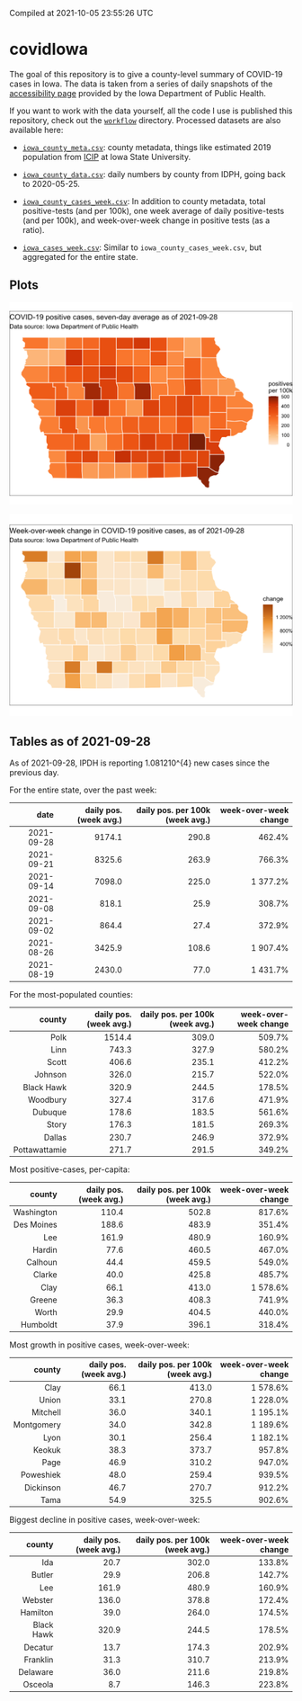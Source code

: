 Compiled at 2021-10-05 23:55:26 UTC

<!-- README.md is generated from README.Rmd. Please edit that file -->

# covidIowa

<!-- badges: start -->

<!-- badges: end -->

The goal of this repository is to give a county-level summary of
COVID-19 cases in Iowa. The data is taken from a series of daily
snapshots of the [accessibility
page](https://coronavirus.iowa.gov/pages/access) provided by the Iowa
Department of Public Health.

If you want to work with the data yourself, all the code I use is
published this repository, check out the [`workflow`](workflow)
directory. Processed datasets are also available here:

  - [`iowa_county_meta.csv`](https://raw.githubusercontent.com/ijlyttle/covidIowa/master/workflow/data/99-publish/iowa_county_meta.csv):
    county metadata, things like estimated 2019 population from
    [ICIP](https://www.icip.iastate.edu/tables/population/counties-estimates)
    at Iowa State University.

  - [`iowa_county_data.csv`](https://raw.githubusercontent.com/ijlyttle/covidIowa/master/workflow/data/99-publish/iowa_county_data.csv):
    daily numbers by county from IDPH, going back to 2020-05-25.

  - [`iowa_county_cases_week.csv`](https://raw.githubusercontent.com/ijlyttle/covidIowa/master/workflow/data/99-publish/iowa_county_data.csv):
    In addition to county metadata, total positive-tests (and per 100k),
    one week average of daily positive-tests (and per 100k), and
    week-over-week change in positive tests (as a ratio).

  - [`iowa_cases_week.csv`](https://raw.githubusercontent.com/ijlyttle/covidIowa/master/workflow/data/99-publish/iowa_cases_week.csv):
    Similar to `iowa_county_cases_week.csv`, but aggregated for the
    entire state.

## Plots

![](workflow/data/99-publish/iowa_cases.png)

![](workflow/data/99-publish/iowa_change.png)

## Tables as of 2021-09-28

As of 2021-09-28, IPDH is reporting 1.081210^{4} new cases since the
previous day.

For the entire state, over the past week:

|       date | daily pos. (week avg.) | daily pos. per 100k (week avg.) | week-over-week change |
| ---------: | ---------------------: | ------------------------------: | --------------------: |
| 2021-09-28 |                 9174.1 |                           290.8 |                462.4% |
| 2021-09-21 |                 8325.6 |                           263.9 |                766.3% |
| 2021-09-14 |                 7098.0 |                           225.0 |              1 377.2% |
| 2021-09-08 |                  818.1 |                            25.9 |                308.7% |
| 2021-09-02 |                  864.4 |                            27.4 |                372.9% |
| 2021-08-26 |                 3425.9 |                           108.6 |              1 907.4% |
| 2021-08-19 |                 2430.0 |                            77.0 |              1 431.7% |

For the most-populated counties:

|        county | daily pos. (week avg.) | daily pos. per 100k (week avg.) | week-over-week change |
| ------------: | ---------------------: | ------------------------------: | --------------------: |
|          Polk |                 1514.4 |                           309.0 |                509.7% |
|          Linn |                  743.3 |                           327.9 |                580.2% |
|         Scott |                  406.6 |                           235.1 |                412.2% |
|       Johnson |                  326.0 |                           215.7 |                522.0% |
|    Black Hawk |                  320.9 |                           244.5 |                178.5% |
|      Woodbury |                  327.4 |                           317.6 |                471.9% |
|       Dubuque |                  178.6 |                           183.5 |                561.6% |
|         Story |                  176.3 |                           181.5 |                269.3% |
|        Dallas |                  230.7 |                           246.9 |                372.9% |
| Pottawattamie |                  271.7 |                           291.5 |                349.2% |

Most positive-cases, per-capita:

|     county | daily pos. (week avg.) | daily pos. per 100k (week avg.) | week-over-week change |
| ---------: | ---------------------: | ------------------------------: | --------------------: |
| Washington |                  110.4 |                           502.8 |                817.6% |
| Des Moines |                  188.6 |                           483.9 |                351.4% |
|        Lee |                  161.9 |                           480.9 |                160.9% |
|     Hardin |                   77.6 |                           460.5 |                467.0% |
|    Calhoun |                   44.4 |                           459.5 |                549.0% |
|     Clarke |                   40.0 |                           425.8 |                485.7% |
|       Clay |                   66.1 |                           413.0 |              1 578.6% |
|     Greene |                   36.3 |                           408.3 |                741.9% |
|      Worth |                   29.9 |                           404.5 |                440.0% |
|   Humboldt |                   37.9 |                           396.1 |                318.4% |

Most growth in positive cases, week-over-week:

|     county | daily pos. (week avg.) | daily pos. per 100k (week avg.) | week-over-week change |
| ---------: | ---------------------: | ------------------------------: | --------------------: |
|       Clay |                   66.1 |                           413.0 |              1 578.6% |
|      Union |                   33.1 |                           270.8 |              1 228.0% |
|   Mitchell |                   36.0 |                           340.1 |              1 195.1% |
| Montgomery |                   34.0 |                           342.8 |              1 189.6% |
|       Lyon |                   30.1 |                           256.4 |              1 182.1% |
|     Keokuk |                   38.3 |                           373.7 |                957.8% |
|       Page |                   46.9 |                           310.2 |                947.0% |
|  Poweshiek |                   48.0 |                           259.4 |                939.5% |
|  Dickinson |                   46.7 |                           270.7 |                912.2% |
|       Tama |                   54.9 |                           325.5 |                902.6% |

Biggest decline in positive cases, week-over-week:

|     county | daily pos. (week avg.) | daily pos. per 100k (week avg.) | week-over-week change |
| ---------: | ---------------------: | ------------------------------: | --------------------: |
|        Ida |                   20.7 |                           302.0 |                133.8% |
|     Butler |                   29.9 |                           206.8 |                142.7% |
|        Lee |                  161.9 |                           480.9 |                160.9% |
|    Webster |                  136.0 |                           378.8 |                172.4% |
|   Hamilton |                   39.0 |                           264.0 |                174.5% |
| Black Hawk |                  320.9 |                           244.5 |                178.5% |
|    Decatur |                   13.7 |                           174.3 |                202.9% |
|   Franklin |                   31.3 |                           310.7 |                213.9% |
|   Delaware |                   36.0 |                           211.6 |                219.8% |
|    Osceola |                    8.7 |                           146.3 |                223.8% |
